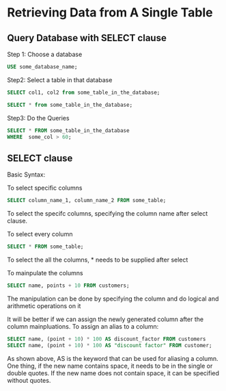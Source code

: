 # Retrieving Data from A Single Table


## Query Database with SELECT clause

Step 1: Choose a database
```sql
USE some_database_name;
```

Step2: Select a table in that database
```sql
SELECT col1, col2 from some_table_in_the_database;
```
```sql
SELECT * from some_table_in_the_database;
```

Step3: Do the Queries
```sql
SELECT * FROM some_table_in_the_database
WHERE  some_col > 60;
```


## SELECT clause
Basic Syntax:

To select specific columns
```sql
SELECT column_name_1, column_name_2 FROM some_table;

```
To select the specifc columns, specifying the column name after select clause. 


To select every column 
```sql
SELECT * FROM some_table;
```
To select the all the columns, * needs to be supplied after select


To mainpulate the columns
```sql
SELECT name, points + 10 FROM customers; 
``` 
The manipulation can be done by specifying the column and do logical and arithmetic operations on it

It will be better if we can assign the newly generated column after the column mainpluations. To assign an alias to a column:
```sql
SELECT name, (point + 10) * 100 AS discount_factor FROM customers
SELECT name, (point + 10) * 100 AS "discount factor" FROM customer;
```
As shown above, AS is the keyword that can be used for aliasing a column. One thing, if the new name contains space, it needs to be in the single or double quotes. If the new name does not contain space, it can be specified without quotes.


